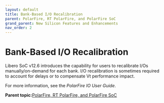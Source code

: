 ```yaml
---
layout: default
title: Bank-Based I/O Recalibration
parent: PolarFire, RT PolarFire, and PolarFire SoC
grand_parent: New Silicon Features and Enhancements
nav_order: 2
---
```


# Bank-Based I/O Recalibration

Libero SoC v12.6 introduces the capability for users to recalibrate I/Os manually/on-demand for each bank. I/O recalibration is sometimes required to account for delays or to compensate Vt performance impact.

For more information, see the *PolarFire IO User Guide*.

**Parent topic:**[PolarFire, RT PolarFire, and PolarFire SoC](GUID-FD2E56AA-67B5-4642-BA0B-63904E515EA3.md)

